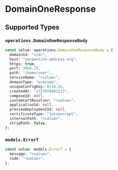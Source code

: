 # DomainOneResponse


## Supported Types

### `operations.DomainOneResponseBody`

```typescript
const value: operations.DomainOneResponseBody = {
  domainId: "<id>",
  host: "serpentine-address.org",
  https: true,
  port: 3868.29,
  path: "/home/user",
  serviceName: "<value>",
  domainType: "preview",
  uniqueConfigKey: 9138.92,
  createdAt: "1727978482213",
  composeId: null,
  customCertResolver: "<value>",
  applicationId: null,
  previewDeploymentId: null,
  certificateType: "letsencrypt",
  internalPath: "<value>",
  stripPath: false,
};
```

### `models.ErrorT`

```typescript
const value: models.ErrorT = {
  message: "<value>",
  code: "<value>",
};
```

